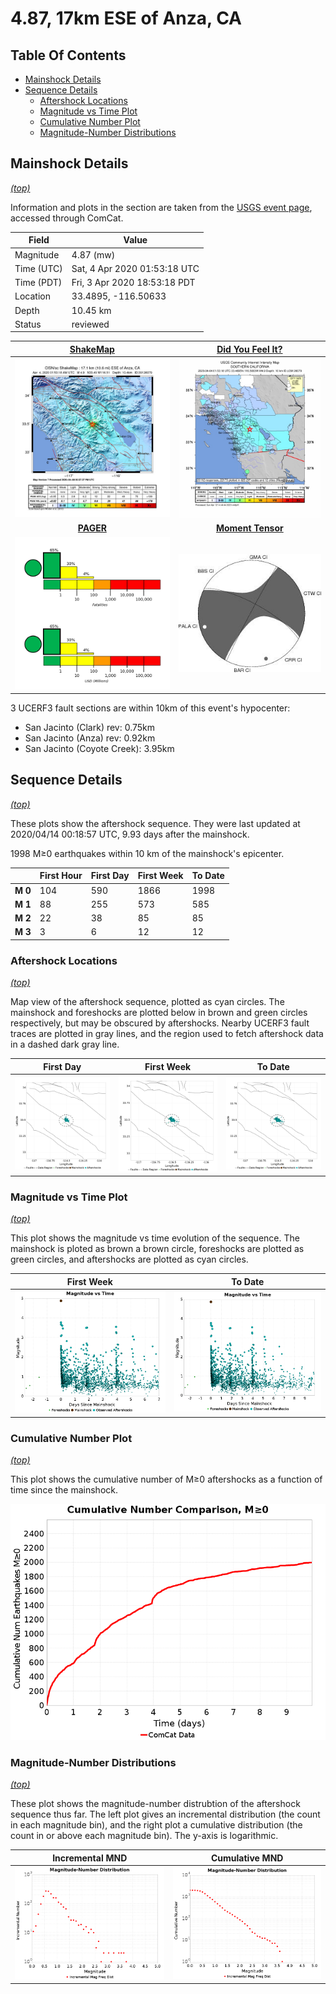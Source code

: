 # 4.87, 17km ESE of Anza, CA

## Table Of Contents

* [Mainshock Details](#mainshock-details)
* [Sequence Details](#sequence-details)
  * [Aftershock Locations](#aftershock-locations)
  * [Magnitude vs Time Plot](#magnitude-vs-time-plot)
  * [Cumulative Number Plot](#cumulative-number-plot)
  * [Magnitude-Number Distributions](#magnitude-number-distributions)

## Mainshock Details
*[(top)](#table-of-contents)*

Information and plots in the section are taken from the [USGS event page](https://earthquake.usgs.gov/earthquakes/eventpage/ci39126079), accessed through ComCat.

| Field | Value |
|-----|-----|
| Magnitude | 4.87 (mw) |
| Time (UTC) | Sat, 4 Apr 2020 01:53:18 UTC |
| Time (PDT) | Fri, 3 Apr 2020 18:53:18 PDT |
| Location | 33.4895, -116.50633 |
| Depth | 10.45 km |
| Status | reviewed |

| <center>**[ShakeMap](https://earthquake.usgs.gov/earthquakes/eventpage/ci39126079/shakemap/)**</center> | <center>**[Did You Feel It?](https://earthquake.usgs.gov/earthquakes/eventpage/ci39126079/dyfi/)**</center> |
|-----|-----|
| ![ShakeMap](resources/ci39126079_shakemap.jpg) | ![DYFI](resources/ci39126079_dyfi.jpg) |
| <center>**[PAGER](https://earthquake.usgs.gov/earthquakes/eventpage/ci39126079/pager/)**</center> | <center>**[Moment Tensor](https://earthquake.usgs.gov/earthquakes/eventpage/ci39126079/moment-tensor/)**</center> |
| ![PEGER](resources/ci39126079_pager.png) | ![Mechanism](resources/ci39126079_mechanism.jpg) |

3 UCERF3 fault sections are within 10km of this event's hypocenter:

* San Jacinto (Clark) rev: 0.75km
* San Jacinto (Anza) rev: 0.92km
* San Jacinto (Coyote Creek): 3.95km
## Sequence Details
*[(top)](#table-of-contents)*

These plots show the aftershock sequence. They were last updated at 2020/04/14 00:18:57 UTC, 9.93 days after the mainshock.

1998 M&ge;0 earthquakes within 10 km of the mainshock's epicenter.


|  | First Hour | First Day | First Week | To Date |
|-----|-----|-----|-----|-----|
| **M 0** | 104 | 590 | 1866 | 1998 |
| **M 1** | 88 | 255 | 573 | 585 |
| **M 2** | 22 | 38 | 85 | 85 |
| **M 3** | 3 | 6 | 12 | 12 |
### Aftershock Locations
*[(top)](#table-of-contents)*

Map view of the aftershock sequence, plotted as cyan circles. The mainshock  and foreshocks are plotted below in brown and green circles respectively, but may be obscured by aftershocks. Nearby UCERF3 fault traces are plotted in gray lines, and the region used to fetch aftershock data in a dashed dark gray line.

| First Day | First Week | To Date |
|-----|-----|-----|
| ![First Day](resources/map_first_day.png) | ![First Day](resources/map_first_week.png) | ![First Day](resources/map_to_date.png) |

### Magnitude vs Time Plot
*[(top)](#table-of-contents)*

This plot shows the magnitude vs time evolution of the sequence. The mainshock is ploted as brown a brown circle, foreshocks are plotted as green circles, and aftershocks are plotted as cyan circles.

| First Week | To Date |
|-----|-----|
| ![Mag vs Time Plot](resources/aftershocks_mag_vs_time_week.png) | ![Mag vs Time Plot](resources/aftershocks_mag_vs_time.png) |

### Cumulative Number Plot
*[(top)](#table-of-contents)*

This plot shows the cumulative number of M&ge;0 aftershocks as a function of time since the mainshock.

![Time Func](resources/aftershocks_vs_time.png)

### Magnitude-Number Distributions
*[(top)](#table-of-contents)*

These plot shows the magnitude-number distrubtion of the aftershock sequence thus far. The left plot gives an incremental distribution (the count in each magnitude bin), and the right plot a cumulative distribution (the count in or above each magnitude bin). The y-axis is logarithmic.

| Incremental MND | Cumulative MND |
|-----|-----|
| ![Incremental](resources/aftershocks_mag_num_incremental.png) | ![Cumulative](resources/aftershocks_mag_num_cumulative.png) |

